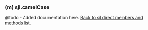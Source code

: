 ### (m) sjl.camelCase
@todo - Added documentation here.
[Back to sjl direct members and methods list.](#sjl-direct-members-and-methods)
